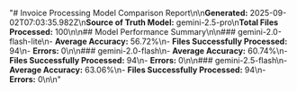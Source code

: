"# Invoice Processing Model Comparison Report\n\n**Generated:** 2025-09-02T07:03:35.982Z\n**Source of Truth Model:** gemini-2.5-pro\n**Total Files Processed:** 100\n\n## Model Performance Summary\n\n### gemini-2.0-flash-lite\n- **Average Accuracy:** 56.72%\n- **Files Successfully Processed:** 94\n- **Errors:** 0\n\n### gemini-2.0-flash\n- **Average Accuracy:** 60.74%\n- **Files Successfully Processed:** 94\n- **Errors:** 0\n\n### gemini-2.5-flash\n- **Average Accuracy:** 63.06%\n- **Files Successfully Processed:** 94\n- **Errors:** 0\n\n"